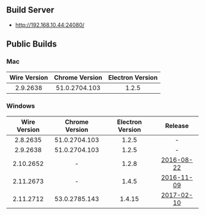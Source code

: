 ## Build Server

- http://192.168.10.44:24080/

## Public Builds

### Mac

Wire Version | Chrome Version | Electron Version
:---:|:---:|:---:
2.9.2638 | 51.0.2704.103 | 1.2.5 

### Windows

Wire Version | Chrome Version | Electron Version | Release
:---:|:---:|:---:|:---:
2.8.2635 | 51.0.2704.103 | 1.2.5 | -
2.9.2638 | 51.0.2704.103 | 1.2.5 | -
2.10.2652 | - | 1.2.8 | [2016-08-22](https://github.com/wireapp/wire-desktop/releases/tag/release%2F2.10.2652)
2.11.2673 | - | 1.4.5 | [2016-11-09](https://github.com/wireapp/wire-desktop/releases/tag/release%2F2.11.2673)
2.11.2712 | 53.0.2785.143 | 1.4.15 | [2017-02-10](https://github.com/wireapp/wire-desktop/releases/tag/release%2F2.11.2712)